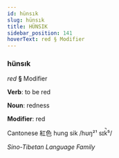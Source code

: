 ```yaml
---
id: hünsık
slug: hünsık
title: HÜNSIK
sidebar_position: 141
hoverText: red § Modifier
---
```


### hünsık

*red* **§** Modifier

**Verb**: to be red

**Noun**: redness

**Modifier**: red

Cantonese 紅色 hung sik /hʊŋ²¹ sɪk̚⁵/

*Sino-Tibetan Language Family*